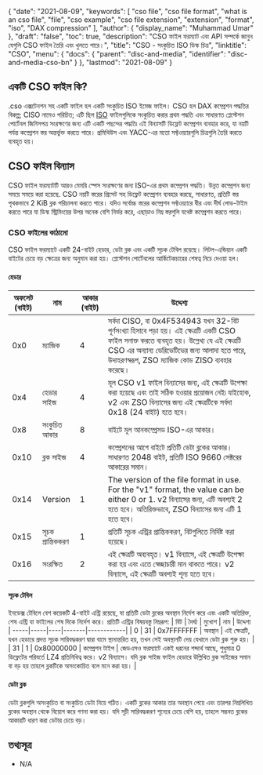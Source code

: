 {
  "date": "2021-08-09",
  "keywords": [
    "cso file",
    "cso file format",
    "what is an cso file",
    "file",
    "cso example",
    "cso file extension",
    "extension",
    "format",
    "iso",
    "DAX compression"
  ],
  "author": {
    "display_name": "Muhammad Umar"
  },
  "draft": "false",
  "toc": true,
  "description": "CSO ফাইল ফরম্যাট এবং API সম্পর্কে জানুন যেগুলি CSO ফাইল তৈরি এবং খুলতে পারে।",
  "title": "CSO - সংকুচিত ISO ডিস্ক চিত্র",
  "linktitle": "CSO",
  "menu": {
    "docs": {
      "parent": "disc-and-media",
      "identifier": "disc-and-media-cso-bn"
    }
  },
  "lastmod": "2021-08-09"
}

## একটি CSO ফাইল কি?

.cso এক্সটেনশন সহ একটি ফাইল হল একটি সংকুচিত ISO ইমেজ ফাইল। CSO হল DAX কম্প্রেশন পদ্ধতির বিকল্প; CISO নামেও পরিচিত; এটি ছিল [ISO](/compression/iso/) ফাইলগুলিকে সংকুচিত করার প্রথম পদ্ধতি এবং সাধারণত প্লেস্টেশন পোর্টেবল জিনিসপত্র সংরক্ষণের জন্য এটি একটি পছন্দের পদ্ধতি৷ এই বিন্যাসটি ডিফ্লেট কম্প্রেশন ব্যবহার করে, যা নয়টি পর্যন্ত কম্প্রেশন স্তর অন্তর্ভুক্ত করতে পারে। প্রমিথিউস এবং YACC-এর মতো সফ্টওয়্যারগুলি চিত্রগুলি তৈরি করতে ব্যবহৃত হয়।

## CSO ফাইল বিন্যাস

CSO ফাইল ফরম্যাটটি আরও মেমরি স্পেস সংরক্ষণের জন্য ISO-এর প্রথম কম্প্রেশন পদ্ধতি। উন্নত কম্প্রেশন জন্য সময়ে সময়ে করা হয়েছে. CSO নয়টি স্তরের প্রিসেট সহ ডিফ্লেট কম্প্রেশন ব্যবহার করছে, সাধারণত, প্রতিটি স্তর পৃথকভাবে 2 KiB ব্লক পরিচালনা করতে পারে। যদিও সর্বোচ্চ স্তরের কম্প্রেশন সফ্টওয়্যারে ধীর এবং দীর্ঘ লোড-টাইম করতে পারে যা ডিস্ক স্ট্রিমিংয়ের উপর অনেক বেশি নির্ভর করে, এছাড়াও নিম্ন স্তরগুলি যথেষ্ট কম্প্রেশন করতে পারে।

### CSO ফাইলের কাঠামো

CSO ফাইল ফরম্যাটে একটি 24-বাইট হেডার, ডেটা ব্লক এবং একটি সূচক টেবিল রয়েছে। লিটল-এন্ডিয়ান একটি বাইটের চেয়ে বড় ক্ষেত্রের জন্য অনুমান করা হয়। প্লেস্টেশন পোর্টেবলের আর্কিটেকচারের শেষত্ব নিচে দেওয়া হল।

#### হেডার

| অফসেট (বাইট) | নাম | আকার (বাইট) | উদ্দেশ্য |
----------|----------|--------------|---------|
| 0x0 | ম্যাজিক | 4 | সর্বদা CISO, বা 0x4F534943 যখন 32-বিট পূর্ণসংখ্যা হিসাবে পড়া হয়। এই ক্ষেত্রটি একটি CSO ফাইল সনাক্ত করতে ব্যবহৃত হয়। উল্লেখ্য যে এই ক্ষেত্রটি CSO এর অন্যান্য ডেরিভেটিভের জন্য আলাদা হতে পারে, উদাহরণস্বরূপ, ZSO ম্যাজিক কোড ZISO ব্যবহার করেছে। |
| 0x4 | হেডার সাইজ | 4 | মূল CSO v1 ফাইল বিন্যাসের জন্য, এই ক্ষেত্রটি উপেক্ষা করা হয়েছে এবং তাই সঠিক হওয়ার প্রয়োজন নেই৷ যাইহোক, v2 এবং ZSO বিন্যাসের জন্য এই ক্ষেত্রটিকে সর্বদা 0x18 (24 বাইট) হতে হবে। |
| 0x8 | সংকুচিত আকার | 8 | বাইটে মূল আনকম্প্রেসড ISO-এর আকার। |
| 0x10 | ব্লক সাইজ | 4 | কম্প্রেশনের আগে বাইটে প্রতিটি ডেটা ব্লকের আকার। সাধারণত 2048 বাইট, প্রতিটি ISO 9660 সেক্টরের আকারের সমান। |
| 0x14 | Version | 1 | The version of the file format in use. For the "v1" format, the value can be either 0 or 1. v2 বিন্যাসের জন্য, এটি অবশ্যই 2 হতে হবে। অতিরিক্তভাবে, ZSO বিন্যাসের জন্য এটি 1 হতে হবে।
| 0x15 | সূচক প্রান্তিককরণ | 1 | প্রতিটি সূচক এন্ট্রির প্রান্তিককরণ, বিটগুলিতে নির্দিষ্ট করা হয়েছে। |
| 0x16 | সংরক্ষিত | 2 | এই ক্ষেত্রটি অব্যবহৃত। v1 বিন্যাসে, এই ক্ষেত্রটি উপেক্ষা করা হয় এবং এতে স্বেচ্ছাচারী মান থাকতে পারে। v2 বিন্যাসে, এই ক্ষেত্রটি অবশ্যই শূন্য হতে হবে। |

#### সূচক টেবিল

ইনডেক্স টেবিলে বেশ কয়েকটি 4-বাইট এন্ট্রি রয়েছে, যা প্রতিটি ডেটা ব্লকের অবস্থান নির্দেশ করে এবং একটি অতিরিক্ত, শেষ এন্ট্রি যা ফাইলের শেষ দিকে নির্দেশ করে।
প্রতিটি এন্ট্রির বিষয়বস্তু নিম্নরূপ:
| বিট | দৈর্ঘ্য | মুখোশ | নাম | উদ্দেশ্য |
-----|-----|----|-------|------------|
| 0 | 31 | 0x7FFFFFFF | অবস্থান | এই ক্ষেত্রটি, যখন হেডারে প্রদত্ত সূচক সারিবদ্ধকরণ দ্বারা বামে স্থানান্তরিত হয়, তখন সেই অবস্থানটি দেয় যেখানে ডেটা ব্লক শুরু হয়। |
| 31 | 1 | 0x80000000 | কম্প্রেশন টাইপ | জেডএসও ফরম্যাটে একই ধরনের শব্দার্থ আছে, শুধুমাত্র 0 ডিফ্লেটের পরিবর্তে LZ4 প্রতিনিধিত্ব করে। v2 বিন্যাসে। যদি ব্লক সাইজ ফাইল হেডারে উল্লিখিত ব্লক সাইজের সমান বা বড় হয় তাহলে ব্লকটিকে অসংকোচিত বলে মনে করা হয়। |

#### ডেটা ব্লক

ডেটা ব্লকগুলি অসংকুচিত বা সংকুচিত ডেটা নিয়ে গঠিত। একটি ব্লকের আকার তার অবস্থান পেয়ে এবং তারপর নিম্নলিখিত ব্লকের অবস্থান থেকে বিয়োগ করে গণনা করা হয়। যদি সূচী সারিবদ্ধকরণ শূন্যের চেয়ে বেশি হয়, তাহলে সম্ভবত ব্লকের আকারটি ধারণ করা ডেটার চেয়ে বড়।


## তথ্যসূত্র 

* N/A


